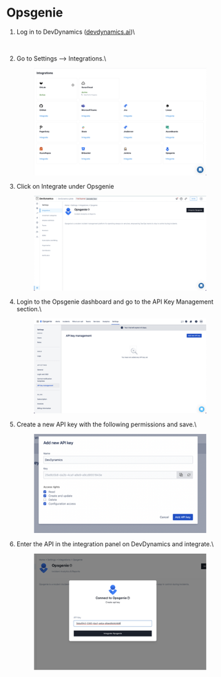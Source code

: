 # Opsgenie



1.  Log in to DevDynamics ([devdynamics.ai](https://devdynamics.ai/))\


    <figure><img src="https://lh5.googleusercontent.com/6w20F89Of7kNQXM6X2te6Ne87CgxGwcWKX2OJCxQJ2Hc-lFRExGjvDjsj33cefVpaR8_uT0eqPvn8ZgeuKMOVDWSekWo-VCwWo43R1RiO8_-qgZh_Lv2kjZCvfBy7fk66sPJxnYXwZL1bD03yDY3wtg" alt=""><figcaption></figcaption></figure>


2.  Go to Settings --> Integrations.\




    <figure><img src="../.gitbook/assets/image (17) (1).png" alt=""><figcaption></figcaption></figure>
3.  Click on Integrate under Opsgenie



    <figure><img src="../.gitbook/assets/image (18) (1).png" alt=""><figcaption></figcaption></figure>


4.  Login to the Opsgenie dashboard and go to the API Key Management section.\


    <figure><img src="../.gitbook/assets/image (19) (1).png" alt=""><figcaption></figcaption></figure>


5.  Create a new API key with the following permissions and save.\


    <figure><img src="../.gitbook/assets/image (20) (1).png" alt=""><figcaption></figcaption></figure>


6.  Enter the API in the integration panel on DevDynamics and integrate.\


    <figure><img src="../.gitbook/assets/image (21) (1).png" alt=""><figcaption></figcaption></figure>
